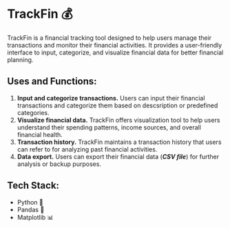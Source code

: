# TrackFin 💰

TrackFin is a financial tracking tool designed to help users manage their transactions and monitor their financial activities. It provides a user-friendly interface to input, categorize, and visualize financial data for better financial planning.

## Uses and Functions:

1. **Input and categorize transactions.** Users can input their financial transactions and categorize them based on descsription or predefined categories.
2. **Visualize financial data.** TrackFin offers visualization tool to help users understand their spending patterns, income sources, and overall financial health.
3. **Transaction history.** TrackFin maintains a transaction history that users can refer to for analyzing past financial activities.
4. **Data export.** Users can export their financial data (**_CSV file_**) for further analysis or backup purposes.

## Tech Stack:

- Python 🐍
- Pandas 🐼
- Matplotlib 📊
